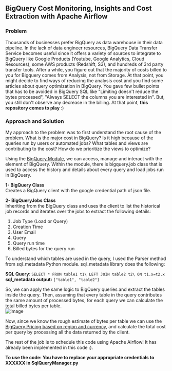 ## BigQuery Cost Monitoring, Insights and Cost Extraction with Apache Airflow

### **Problem**
Thousands of businesses prefer BigQuery as data warehouse in their data pipeline. In the lack of data engineer resources, 
BigQuery Data Transfer Service becomes useful since it offers a variety of sources to integrate to BigQuery like Google 
Products (Youtube, Google Analytics, Cloud Resources), some AWS products (Redshift, S3), and hundreds of 3rd party 
transfer tools. After a while, you figure out that the majority of costs billed to you for Bigquery comes from
Analysis, not from Storage. At that point, you might decide to find ways of reducing the analysis cost and
you find some articles about query optimization in BigQuery. You gave few bullet points that has to be avoided in BigQuery SQL like 
"Limiting doesn't reduce the bytes processed", "Always SELECT the columns you are interested in". But, you still don't
observe any decrease in the billing. At that point, **this repository comes to play** :)


### **Approach and Solution**
My approach to the problem was to first understand the root cause of the problem. What is the major cost in BigQuery? 
Is it high because of the queries run by users or automated jobs? What tables and views are contributing to the cost? 
How do we prioritize the views to optimize?

Using the [BigQuery Module](https://googleapis.dev/python/bigquery/latest/index.html), we can access, manage and interact 
with the element of BigQuery. Within the module, there is bigquery.job class that is used to access the history and details 
about every query and load jobs run in BigQuery. 

**1- BigQuery Class**\
Creates a BigQuery client with the google credential path of json file.

**2- BigQueryJobs Class**\
Inheriting from the BigQuery class and uses the client to list the historical job records and iterates over the jobs
to extract the following details:

<ol>
  <li>Job Type (Load or Query)</li>
  <li>Creation Time</li>
  <li>User Email</li>
  <li>Query</li>
  <li>Query run time</li>
  <li>Billed bytes for the query run</li>
</ol>

To understand which tables are used in the query, I used the Parser method from sql_metadata Python module.
sql_metadata library does the following:

**SQL Query**: `SELECT * FROM table1 t1\
LEFT JOIN table2 t2\
ON t1.x=t2.x`\
**sql_metadata output:**
`["table1", "table2"]`

So, we can apply the same logic to BigQuery queries and extract the tables inside the query. Then, assuming that every 
table in the query contributes the same amount of processed bytes, for each query we can calculate the total billed bytes per table.\
![image](https://user-images.githubusercontent.com/48676337/196013075-09d120b2-2735-4185-abac-6e9c4fac30da.png)


Now, since we know the rough estimate of bytes per table we can use the [BigQuery Pricing based on region and currency](https://cloud.google.com/skus/?currency=USD&filter=bigquery+analysis), and calculate 
the total cost per query by processing all the data returned by the client. 

The rest of the job is to schedule this code using Apache Airflow! It has already been implemented in this code :). 

**To use the code:
You have to replace your appropriate credentials to XXXXXX in SqlQueryManager.py**



